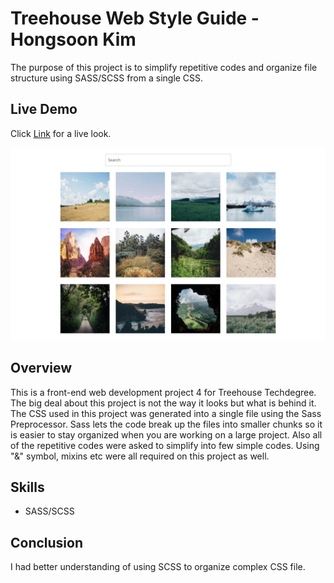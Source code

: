 # Treehouse Web Style Guide - Hongsoon Kim
<p>The purpose of this project is to simplify repetitive codes and organize file structure using SASS/SCSS from a single CSS.</p>

## Live Demo
Click [Link](https://hkim2979.github.io/project_5/) for a live look.

<p align="center">
  <img src="https://github.com/hkim2979/treehouse_project_5_hongsoonkim/blob/main/gallery_mockup.png">
</p>

## Overview
This is a front-end web development project 4 for Treehouse Techdegree. The big deal about this project is not the way it looks but what is behind it. The CSS used in this project was generated into a single file using the Sass Preprocessor. Sass lets the code break up the files into smaller chunks so it is easier to stay organized when you are working on a large project. Also all of the repetitive codes were asked to simplify into few simple codes. Using "&" symbol, mixins etc were all required on this project as well.
 
 ## Skills
- SASS/SCSS

## Conclusion
I had better understanding of using SCSS to organize complex CSS file.

 
